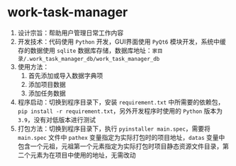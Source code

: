 # work-task-manager
1. 设计宗旨：帮助用户管理日常工作内容
2. 开发技术：代码使用 `Python` 开发，GUI界面使用 `PyQt6` 模块开发，系统中缓存的数据使用 `sqlite` 数据库存储，数据库地址：`家目录/.work_task_manager_db/work_task_manager_db`
3. 使用方法：
   1. 首先添加或导入数据字典项
   2. 添加项目数据
   3. 添加任务数据
4. 程序启动：切换到程序目录下，安装 `requirement.txt` 中所需要的依赖包，`pip install -r requirement.txt`，另外开发程序时使用的 `Python` 版本为 `3.9`，没有对低版本进行测试
5. 打包方法：切换到程序目录下，执行 `pyinstaller main.spec`，需要将 `main.spec` 文件中 `pathex` 变量指定为实际打包时的项目地址，`datas` 变量中包含一个元祖，元祖第一个元素指定为实际打包时项目静态资源文件目录，第二个元素为在项目中使用的地址，无需改动